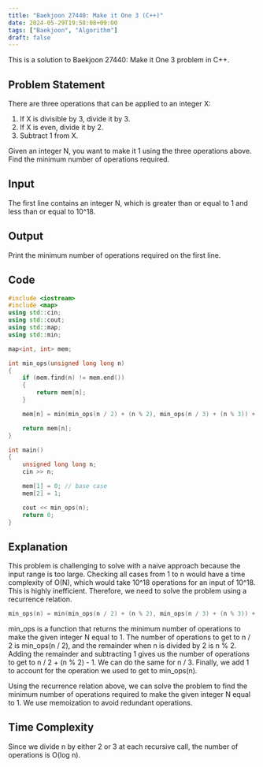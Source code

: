 ```yaml
---
title: "Baekjoon 27440: Make it One 3 (C++)"
date: 2024-05-29T19:58:08+09:00
tags: ["Baekjoon", "Algorithm"]
draft: false
---
```


This is a solution to Baekjoon 27440: Make it One 3 problem in C++.

## Problem Statement

There are three operations that can be applied to an integer X:

1. If X is divisible by 3, divide it by 3.
2. If X is even, divide it by 2.
3. Subtract 1 from X.

Given an integer N, you want to make it 1 using the three operations above. Find the minimum number of operations required.

## Input

The first line contains an integer N, which is greater than or equal to 1 and less than or equal to 10^18.

## Output

Print the minimum number of operations required on the first line.

## Code

```cpp
#include <iostream>
#include <map>
using std::cin;
using std::cout;
using std::map;
using std::min;

map<int, int> mem;

int min_ops(unsigned long long n)
{
    if (mem.find(n) != mem.end())
    {
        return mem[n];
    }

    mem[n] = min(min_ops(n / 2) + (n % 2), min_ops(n / 3) + (n % 3)) + 1;

    return mem[n];
}

int main()
{
    unsigned long long n;
    cin >> n;

    mem[1] = 0; // base case
    mem[2] = 1;

    cout << min_ops(n);
    return 0;
}
```

## Explanation

This problem is challenging to solve with a naive approach because the input range is too large. Checking all cases from 1 to n would have a time complexity of O(N), which would take 10^18 operations for an input of 10^18. This is highly inefficient. Therefore, we need to solve the problem using a recurrence relation.

```cpp
min_ops(n) = min(min_ops(n / 2) + (n % 2), min_ops(n / 3) + (n % 3)) + 1
```

min_ops is a function that returns the minimum number of operations to make the given integer N equal to 1. The number of operations to get to n / 2 is min_ops(n / 2), and the remainder when n is divided by 2 is n % 2. Adding the remainder and subtracting 1 gives us the number of operations to get to n / 2 + (n % 2) - 1. We can do the same for n / 3. Finally, we add 1 to account for the operation we used to get to min_ops(n).

Using the recurrence relation above, we can solve the problem to find the minimum number of operations required to make the given integer N equal to 1. We use memoization to avoid redundant operations.

## Time Complexity

Since we divide n by either 2 or 3 at each recursive call, the number of operations is O(log n).
